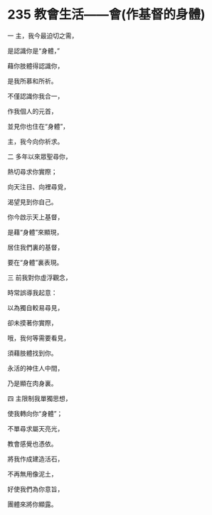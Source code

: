 # 235 教會生活——會(作基督的身體)

一 主，我今最迫切之需，

是認識你是“身體，”

藉你肢體得認識你，

是我所慕和所祈。

不僅認識你我合一，

作我個人的元首，

並見你也住在“身體”，

主，我今向你祈求。

二 多年以來眾聖尋你，

熱切尋求你實際；

向天注目、向裡尋覓，

渴望見到你自己。

你今啟示天上基督，

是藉“身體”來顯現，

居住我們裏的基督，

要在“身體”裏表現。

三 前我對你虛浮觀念，

時常誤導我起意：

以為獨自較易尋見，

卻未摸著你實際，

哦，我何等需要看見，

須藉肢體找到你。

永活的神住人中間，

乃是顯在肉身裏。

四 主限制我單獨思想，

使我轉向你“身體”；

不單尋求屬天亮光，

教會感覺也憑依。

將我作成建造活石，

不再無用像泥土，

好使我們為你意旨，

團體來將你顯露。

